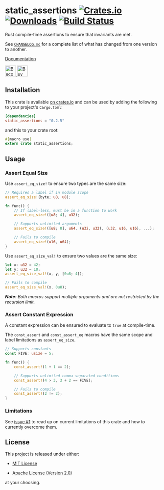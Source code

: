 # static_assertions [![Crates.io][crate-badge] ![Downloads][crate-dl]][crate] [![Build Status][travis-badge]][travis]

Rust compile-time assertions to ensure that invariants are met.

See [`CHANGELOG.md`](https://github.com/nvzqz/static-assertions-rs/blob/master/CHANGELOG.md)
for a complete list of what has changed from one version to another.

[Documentation][crate-doc]

<a href="https://www.patreon.com/nvzqz">
    <img src="https://c5.patreon.com/external/logo/become_a_patron_button.png" alt="Become a Patron!" height="35">
</a>
<a href="https://www.paypal.me/nvzqz">
    <img src="https://buymecoffee.intm.org/img/button-paypal-white.png" alt="Buy me a coffee" height="35">
</a>

## Installation

This crate is available [on crates.io][crate] and can be used by adding the
following to your project's `Cargo.toml`:

```toml
[dependencies]
static_assertions = "0.2.5"
```

and this to your crate root:

```rust
#[macro_use]
extern crate static_assertions;
```

## Usage

### Assert Equal Size

Use `assert_eq_size!` to ensure two types are the same size:

```rust
// Requires a label if in module scope
assert_eq_size!(byte; u8, u8);

fn func() {
    // If label-less, must be in a function to work
    assert_eq_size!([u8; 4], u32);

    // Supports unlimited arguments
    assert_eq_size!([u8; 8], u64, (u32, u32), (u32, u16, u16), ...);

    // Fails to compile
    assert_eq_size!(u16, u64);
}

```

Use `assert_eq_size_val!` to ensure two values are the same size:

```rust
let x: u32 = 42;
let y: u32 = 10;
assert_eq_size_val!(x, y, [0u8; 4]);

// Fails to compile
assert_eq_size_val!(x, 0u8);
```

_**Note:** Both macros support multiple arguments and are not restricted by the recursion limit._

### Assert Constant Expression

A constant expression can be ensured to evaluate to `true` at compile-time.

The `const_assert` and `const_assert_eq` macros have the same scope and label
limitations as `assert_eq_size`.

```rust
// Supports constants
const FIVE: usize = 5;

fn func() {
    const_assert!(1 + 1 == 2);

    // Supports unlimited comma-separated conditions
    const_assert!(4 > 3, 3 + 2 == FIVE);

    // Fails to compile
    const_assert!(2 != 2);
}
```

### Limitations

See [issue #1](https://github.com/nvzqz/static-assertions-rs/issues/1) to read
up on current limitations of this crate and how to currently overcome them.

## License

This project is released under either:

- [MIT License][license-mit]

- [Apache License (Version 2.0)][license-apache]

at your choosing.

[crate]:       https://crates.io/crates/static_assertions
[crate-dl]:    https://img.shields.io/crates/d/static_assertions.svg
[crate-doc]:   https://docs.rs/static_assertions/
[crate-badge]: https://img.shields.io/crates/v/static_assertions.svg

[travis]:       https://travis-ci.org/nvzqz/static-assertions-rs
[travis-badge]: https://travis-ci.org/nvzqz/static-assertions-rs.svg?branch=master

[license-mit]:    https://github.com/nvzqz/static-assertions-rs/blob/master/LICENSE-MIT
[license-apache]: https://github.com/nvzqz/static-assertions-rs/blob/master/LICENSE-APACHE
